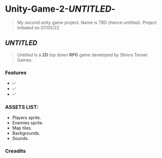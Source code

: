 # Unity-Game-2-_UNTITLED_-

>My second unity game project. Name is TBD (hence untitled). Project Initiated on 07/05/22


## ***UNTITLED***

>_Untitled_ is a <strong>2D</strong> top down <strong>RPG</strong> game developed by Shinra Tensei Games.


### Features

- ✅
- ✅
- ✅


### ASSETS LIST:
- Players sprite.
- Enemies sprite.
- Map tiles.
- Backgrounds.
- Sounds.

### Creadits


